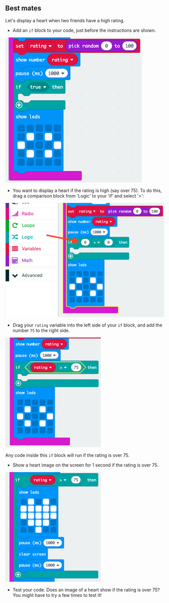 ## Best mates

Let's display a heart when two friends have a high rating.

+ Add an `if` block to your code, just before the instructions are shown.

![screenshot](images/rate-if.png)

+ You want to display a heart if the rating is high (say over 75). To do this, drag a comparison block from 'Logic' to your 'if' and select '>':

![скриншот](images/rate-compare.png)

+ Drag your `rating` variable into the left side of your `if` block, and add the number `75` to the right side.

![скриншот](images/rate-75.png)

Any code inside this `if` block will run if the rating is over 75.

+ Show a heart image on the screen for 1 second if the rating is over 75.

![скриншот](images/rate-heart.png)

+ Test your code. Does an image of a heart show if the rating is over 75? You might have to try a few times to test it!